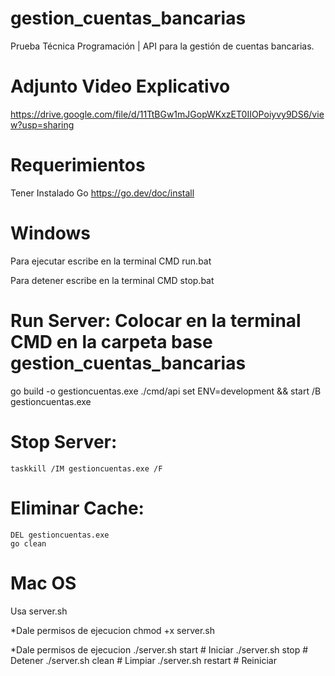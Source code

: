 # gestion_cuentas_bancarias
Prueba Técnica Programación | API para la gestión de cuentas bancarias.

# Adjunto Video Explicativo
https://drive.google.com/file/d/11TtBGw1mJGopWKxzET0IIOPoiyvy9DS6/view?usp=sharing

# Requerimientos

Tener Instalado Go
https://go.dev/doc/install



# ******************Windows******************

Para ejecutar escribe en la terminal CMD run.bat

Para detener escribe en la terminal CMD stop.bat


# Run Server: Colocar en la terminal CMD en la carpeta base gestion_cuentas_bancarias
go build -o gestioncuentas.exe ./cmd/api
set ENV=development && start /B gestioncuentas.exe

# Stop Server: 
    taskkill /IM gestioncuentas.exe /F

# Eliminar Cache:
    DEL gestioncuentas.exe
    go clean


# ******************Mac OS******************

Usa server.sh

*Dale permisos de ejecucion
chmod +x server.sh

*Dale permisos de ejecucion
./server.sh start    # Iniciar
./server.sh stop     # Detener
./server.sh clean    # Limpiar
./server.sh restart  # Reiniciar

